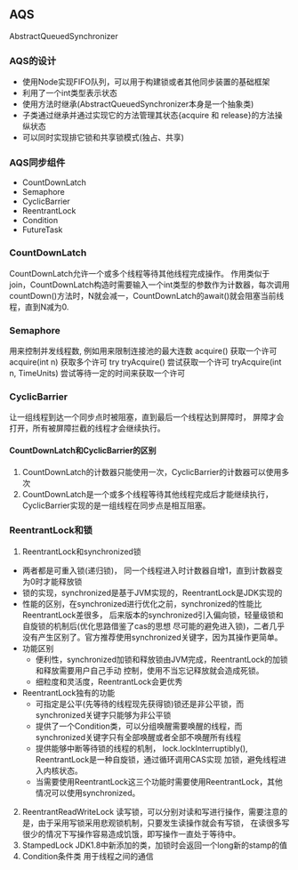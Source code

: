 ## AQS 
AbstractQueuedSynchronizer
### AQS的设计
* 使用Node实现FIFO队列，可以用于构建锁或者其他同步装置的基础框架
* 利用了一个int类型表示状态
* 使用方法时继承(AbstractQueuedSynchronizer本身是一个抽象类)
* 子类通过继承并通过实现它的方法管理其状态{acquire 和 release}的方法操纵状态
* 可以同时实现排它锁和共享锁模式(独占、共享)

### AQS同步组件
* CountDownLatch
* Semaphore
* CyclicBarrier
* ReentrantLock
* Condition
* FutureTask

### CountDownLatch
CountDownLatch允许一个或多个线程等待其他线程完成操作。
作用类似于join，CountDownLatch构造时需要输入一个int类型的参数作为计数器，每次调用
countDown()方法时，N就会减一，CountDownLatch的await()就会阻塞当前线程，直到N减为0.

### Semaphore
用来控制并发线程数, 例如用来限制连接池的最大连数
acquire() 获取一个许可
acquire(int n) 获取多个许可
try
tryAcquire() 尝试获取一个许可
tryAcquire(int n, TimeUnits) 尝试等待一定的时间来获取一个许可

### CyclicBarrier
让一组线程到达一个同步点时被阻塞，直到最后一个线程达到屏障时，
屏障才会打开，所有被屏障拦截的线程才会继续执行。

#### CountDownLatch和CyclicBarrier的区别
1. CountDownLatch的计数器只能使用一次，CyclicBarrier的计数器可以使用多次
2. CountDownLatch是一个或多个线程等待其他线程完成后才能继续执行，
CyclicBarrier实现的是一组线程在同步点是相互阻塞。

### ReentrantLock和锁
1. ReentrantLock和synchronized锁
* 两者都是可重入锁(递归锁)， 同一个线程进入时计数器自增1，直到计数器变为0时才能释放锁
* 锁的实现，synchronized是基于JVM实现的，ReentrantLock是JDK实现的
* 性能的区别，在synchronized进行优化之前，synchronized的性能比ReentrantLock差很多，
后来版本的synchronized引入偏向锁，轻量级锁和自旋锁的机制后(优化思路借鉴了cas的思想
尽可能的避免进入锁)，二者几乎没有产生区别了。官方推荐使用synchronized关键字，因为其操作更简单。
* 功能区别
    * 便利性，synchronized加锁和释放锁由JVM完成，ReentrantLock的加锁和释放需要用户自己手动
    控制，使用不当忘记释放就会造成死锁。
    * 细粒度和灵活度，ReentrantLock会更优秀
* ReentrantLock独有的功能
    * 可指定是公平(先等待的线程现先获得锁)锁还是非公平锁，而synchronized关键字只能够为非公平锁
    * 提供了一个Condition类，可以分组唤醒需要唤醒的线程，而synchronized关键字只有全部唤醒或者全部不唤醒所有线程
    * 提供能够中断等待锁的线程的机制， lock.lockInterruptibly(), ReentrantLock是一种自旋锁，通过循环调用CAS实现
    加锁，避免线程进入内核状态。
    * 当需要使用ReentrantLock这三个功能时需要使用ReentrantLock，其他情况可以使用synchronized。
2. ReentrantReadWriteLock
读写锁，可以分别对读和写进行操作，需要注意的是，由于采用写锁采用悲观锁机制，只要发生读操作就会有写锁，
在读很多写很少的情况下写操作容易造成饥饿，即写操作一直处于等待中。
3. StampedLock
JDK1.8中新添加的类，加锁时会返回一个long新的stamp的值
4. Condition条件类
用于线程之间的通信